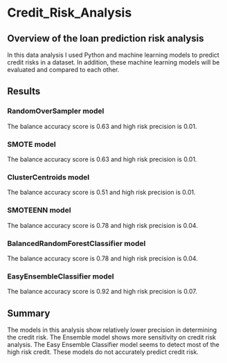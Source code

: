 # Credit_Risk_Analysis
## Overview of the loan prediction risk analysis 
In this data analysis I used Python and machine learning models to predict credit risks in a dataset. In addition, these machine learning models will be evaluated and compared to each other. 
## Results 
### RandomOverSampler model 
The balance accuracy score is 0.63 and high risk precision is 0.01. 
### SMOTE model 
The balance accuracy score is 0.63 and high risk precision is 0.01. 
### ClusterCentroids model 
The balance accuracy score is 0.51 and high risk precision is 0.01. 
### SMOTEENN model 
The balance accuracy score is 0.78 and high risk precision is 0.04. 
### BalancedRandomForestClassifier model 
The balance accuracy score is 0.78 and high risk precision is 0.04. 
### EasyEnsembleClassifier model 
The balance accuracy score is 0.92 and high risk precision is 0.07. 
## Summary 
The models in this analysis show relatively lower precision in determining the credit risk. The Ensemble model shows more sensitivity on credit risk analysis. The Easy Ensemble Classifier model seems to detect most of the high risk credit. These models do not accurately predict credit risk. 
